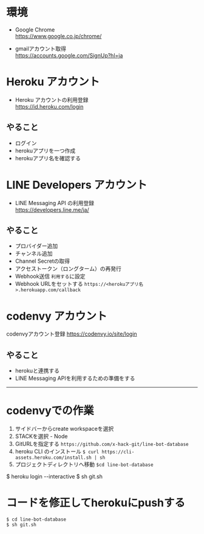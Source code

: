 # 環境

- Google Chrome  
https://www.google.co.jp/chrome/

- gmailアカウント取得  
https://accounts.google.com/SignUp?hl=ja

# Heroku アカウント

- Heroku アカウントの利用登録  
https://id.heroku.com/login

## やること

- ログイン
- herokuアプリを一つ作成
- herokuアプリ名を確認する

# LINE Developers アカウント

- LINE Messaging API の利用登録  
https://developers.line.me/ja/

## やること

- プロバイダー追加
- チャンネル追加
- Channel Secretの取得
- アクセストークン（ロングターム）の再発行
- Webhook送信 `利用する`に設定
- Webhook URLをセットする `https://<herokuアプリ名>.herokuapp.com/callback`

# codenvy アカウント

codenvyアカウント登録
https://codenvy.io/site/login

## やること
- herokuと連携する
- LINE Messaging APIを利用するための準備をする

---

# codenvyでの作業

1. サイドバーからcreate workspaceを選択
2. STACKを選択 - Node
3. GitURLを指定する
`https://github.com/x-hack-git/line-bot-database`
4. heroku CLI のインストール
`$ curl https://cli-assets.heroku.com/install.sh | sh`
5. プロジェクトディレクトリへ移動 
`$cd line-bot-database`

$ heroku login --interactive
$ sh git.sh

# コードを修正してherokuにpushする
```
$ cd line-bot-database
$ sh git.sh
```
